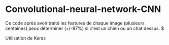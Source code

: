 # Convolutional-neural-network-CNN

Ce code après avoir traité les features de chaque image (plusieurs centaines) peux déterminer (+/-87%) si c'est un chien ou un chat dessus. $

Utilisation de Keras
